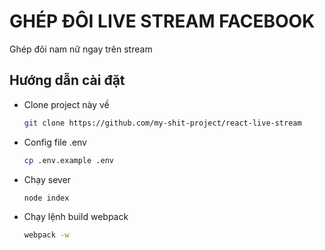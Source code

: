 # GHÉP ĐÔI LIVE STREAM FACEBOOK
Ghép đôi nam nữ ngay trên stream
## Hướng dẫn cài đặt 
- Clone project này về 
  ```bash
  git clone https://github.com/my-shit-project/react-live-stream
  ```
- Config file .env
  ```bash
  cp .env.example .env
  ```
- Chạy sever 
  ```bash
  node index
  ```
- Chạy lệnh build webpack
  ```bash
  webpack -w
  ```